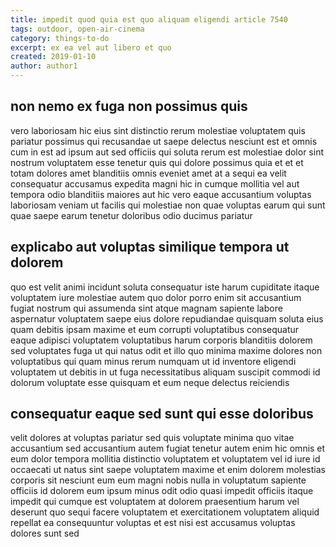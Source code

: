 ```yaml
---
title: impedit quod quia est quo aliquam eligendi article 7540
tags: outdoor, open-air-cinema
category: things-to-do
excerpt: ex ea vel aut libero et quo
created: 2019-01-10
author: author1
---
```


## non nemo ex fuga non possimus quis

vero laboriosam hic eius sint distinctio rerum molestiae voluptatem quis pariatur possimus qui recusandae ut saepe delectus nesciunt est et omnis cum in est ad ipsum aut sed officiis qui soluta rerum est molestiae dolor sint nostrum voluptatem esse tenetur quis qui dolore possimus quia et et et totam dolores amet blanditiis omnis eveniet amet at a sequi ea velit consequatur accusamus expedita magni hic in cumque mollitia vel aut tempora odio blanditiis maiores aut hic vero eaque accusantium voluptas laboriosam veniam ut facilis qui molestiae non quae voluptas earum qui sunt quae saepe earum tenetur doloribus odio ducimus pariatur

## explicabo aut voluptas similique tempora ut dolorem

quo est velit animi incidunt soluta consequatur iste harum cupiditate itaque voluptatem iure molestiae autem quo dolor porro enim sit accusantium fugiat nostrum qui assumenda sint atque magnam sapiente labore aspernatur voluptatem saepe eius dolore repudiandae quisquam soluta eius quam debitis ipsam maxime et eum corrupti voluptatibus consequatur eaque adipisci voluptatem voluptatibus harum corporis blanditiis dolorem sed voluptates fuga ut qui natus odit et illo quo minima maxime dolores non voluptatibus qui quam minus rerum numquam ut id inventore eligendi voluptatem ut debitis in ut fuga necessitatibus aliquam suscipit commodi id dolorum voluptate esse quisquam et eum neque delectus reiciendis

## consequatur eaque sed sunt qui esse doloribus

velit dolores at voluptas pariatur sed quis voluptate minima quo vitae accusantium sed accusantium autem fugiat tenetur autem enim hic omnis et eum dolor tempora mollitia distinctio voluptatem et voluptatem vel id iure id occaecati ut natus sint saepe voluptatem maxime et enim dolorem molestias corporis sit nesciunt eum eum magni nobis nulla in voluptatum sapiente officiis id dolorem eum ipsum minus odit odio quasi impedit officiis itaque impedit qui cumque est voluptatem at dolorem praesentium harum vel deserunt quo sequi facere voluptatem et exercitationem voluptatem aliquid repellat ea consequuntur voluptas et est nisi est accusamus voluptas dolores sunt sed

